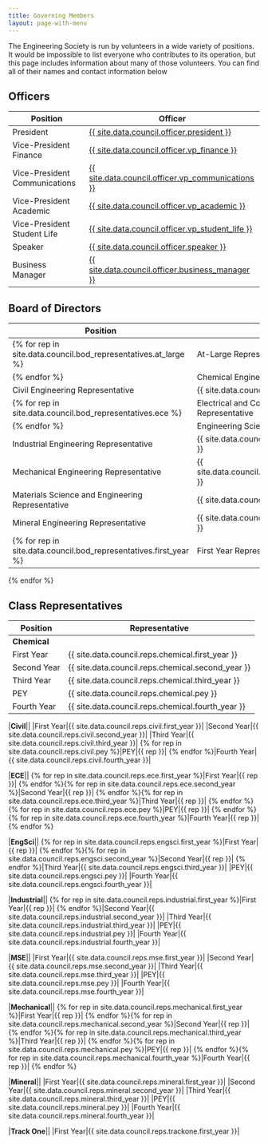 ```yaml
---
title: Governing Members
layout: page-with-menu
---
```


The Engineering Society is run by volunteers in a wide variety of positions. It would be impossible to list everyone who contributes to its operation, but this page includes information about many of those volunteers. You can find all of their names and contact information below

## Officers

|Position|Officer|
|-|-|
|President|[{{ site.data.council.officer.president }}](mailto:president@skule.ca)|
|Vice-President Finance|[{{ site.data.council.officer.vp_finance }}](mailto:vpfinance@skule.ca)|
|Vice-President Communications|[{{ site.data.council.officer.vp_communications }}](mailto:vpcomm@skule.ca)|
|Vice-President Academic|[{{ site.data.council.officer.vp_academic }}](mailto:vpacademic@skule.ca)|
|Vice-President Student Life|[{{ site.data.council.officer.vp_student_life }}](mailto:vpstudentlife@skule.ca)|
|Speaker|[{{ site.data.council.officer.speaker }}](mailto:speaker@g.skule.ca)|
|Business Manager|[{{ site.data.council.officer.business_manager }}](mailto:rhonda@g.skule.ca)|

## Board of Directors

|Position|Representative|
|-|-|
{% for rep in site.data.council.bod_representatives.at_large %}|At-Large Representative|{{ rep }}|
{% endfor %}|Chemical Engineering Representative|{{ site.data.council.bod_representatives.chemical }}|
|Civil Engineering Representative|{{ site.data.council.bod_representatives.civil }}|
{% for rep in site.data.council.bod_representatives.ece %}|Electrical and Computer Engineering Representative|{{ rep }}|
{% endfor %}|Engineering Science Representative|{{ site.data.council.bod_representatives.engsci }}|
|Industrial Engineering Representative|{{ site.data.council.bod_representatives.industrial }}|
|Mechanical Engineering Representative|{{ site.data.council.bod_representatives.mechanical }}|
|Materials Science and Engineering Representative|{{ site.data.council.bod_representatives.mse }}|
|Mineral Engineering Representative|{{ site.data.council.bod_representatives.mineral }}|
{% for rep in site.data.council.bod_representatives.first_year %}|First Year Representative|{{ rep }}|
{% endfor %}

## Class Representatives

|Position|Representative|
|-|-|
|**Chemical**||
|First Year|{{ site.data.council.reps.chemical.first_year }}|
|Second Year|{{ site.data.council.reps.chemical.second_year }}|
|Third Year|{{ site.data.council.reps.chemical.third_year }}|
|PEY|{{ site.data.council.reps.chemical.pey }}|
|Fourth Year|{{ site.data.council.reps.chemical.fourth_year }}|

|**Civil**||
|First Year|{{ site.data.council.reps.civil.first_year }}|
|Second Year|{{ site.data.council.reps.civil.second_year }}|
|Third Year|{{ site.data.council.reps.civil.third_year }}|
{% for rep in site.data.council.reps.civil.pey %}|PEY|{{ rep }}|
{% endfor %}|Fourth Year|{{ site.data.council.reps.civil.fourth_year }}|

|**ECE**||
{% for rep in site.data.council.reps.ece.first_year %}|First Year|{{ rep }}|
{% endfor %}{% for rep in site.data.council.reps.ece.second_year %}|Second Year|{{ rep }}|
{% endfor %}{% for rep in site.data.council.reps.ece.third_year %}|Third Year|{{ rep }}|
{% endfor %}{% for rep in site.data.council.reps.ece.pey %}|PEY|{{ rep }}|
{% endfor %}{% for rep in site.data.council.reps.ece.fourth_year %}|Fourth Year|{{ rep }}|
{% endfor %}

|**EngSci**||
{% for rep in site.data.council.reps.engsci.first_year %}|First Year|{{ rep }}|
{% endfor %}{% for rep in site.data.council.reps.engsci.second_year %}|Second Year|{{ rep }}|
{% endfor %}|Third Year|{{ site.data.council.reps.engsci.third_year }}|
|PEY|{{ site.data.council.reps.engsci.pey }}|
|Fourth Year|{{ site.data.council.reps.engsci.fourth_year }}|

|**Industrial**||
{% for rep in site.data.council.reps.industrial.first_year %}|First Year|{{ rep }}|
{% endfor %}|Second Year|{{ site.data.council.reps.industrial.second_year }}|
|Third Year|{{ site.data.council.reps.industrial.third_year }}|
|PEY|{{ site.data.council.reps.industrial.pey }}|
|Fourth Year|{{ site.data.council.reps.industrial.fourth_year }}|

|**MSE**||
|First Year|{{ site.data.council.reps.mse.first_year }}|
|Second Year|{{ site.data.council.reps.mse.second_year }}|
|Third Year|{{ site.data.council.reps.mse.third_year }}|
|PEY|{{ site.data.council.reps.mse.pey }}|
|Fourth Year|{{ site.data.council.reps.mse.fourth_year }}|

|**Mechanical**||
{% for rep in site.data.council.reps.mechanical.first_year %}|First Year|{{ rep }}|
{% endfor %}{% for rep in site.data.council.reps.mechanical.second_year %}|Second Year|{{ rep }}|
{% endfor %}{% for rep in site.data.council.reps.mechanical.third_year %}|Third Year|{{ rep }}|
{% endfor %}{% for rep in site.data.council.reps.mechanical.pey %}|PEY|{{ rep }}|
{% endfor %}{% for rep in site.data.council.reps.mechanical.fourth_year %}|Fourth Year|{{ rep }}|
{% endfor %}

|**Mineral**||
|First Year|{{ site.data.council.reps.mineral.first_year }}|
|Second Year|{{ site.data.council.reps.mineral.second_year }}|
|Third Year|{{ site.data.council.reps.mineral.third_year }}|
|PEY|{{ site.data.council.reps.mineral.pey }}|
|Fourth Year|{{ site.data.council.reps.mineral.fourth_year }}|

|**Track One**||
|First Year|{{ site.data.council.reps.trackone.first_year }}|
